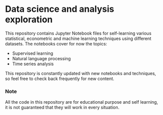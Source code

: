 # Data science and analysis exploration

This repository contains Jupyter Notebook files for self-learning various statistical, econometric and machine learning techniques using different datasets. The notebooks cover for now the topics:

- Supervised learning
- Natural language processing
- Time series analysis

This repository is constantly updated with new notebooks and techniques, so feel free to check back frequently for new content.

### Note

All the code in this repository are for educational purpose and self learning, it is not guaranteed that they will work in every situation.
